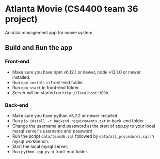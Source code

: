 # Atlanta Movie (CS4400 team 36 project)
An data management app for movie system. 

## Build and Run the app

### Front-end
- Make sure you have npm v6.12.1 or newer, node v13.1.0 or newer installed.
- Run ```npm install``` in front-end folder.
- Run ```npm start``` in front-end folder.
- Server will be started on ```http://localhost:3000```.

### Back-end
- Make sure you have python v3.7.2 or newer installed.
- Run ```pip install -r backend_requirements.txt``` in back-end folder.
- Change the username and password at the start of app.py to your local mysql server's username and password.
- Run the script ```data/team36.sql``` followed by ```data/all_procedures.sql``` in mysql workbench.
- Start the local mysql server.
- Run ```python app.py``` in front-end folder.
